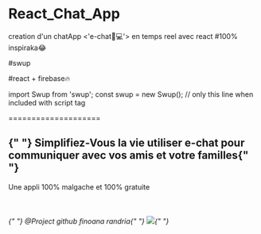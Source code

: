 # React_Chat_App
creation d'un chatApp <'e-chat🤯💻'> en temps reel avec react
#100% inspiraka😂

#swup

#react + firebase🔥

import Swup from 'swup';
const swup = new Swup(); // only this line when included with script tag

====================
<h2>
              {" "}
              Simplifiez-Vous la vie utiliser e-chat pour communiquer avec vos
              amis et votre familles{" "}
            </h2>
            <p>Une appli 100% malgache et 100% gratuite</p>
            <br />
            <h6>
              {" "}
              @Project github finoana randria{" "}
              <img src={git} className="icons" />{" "}
            </h6>